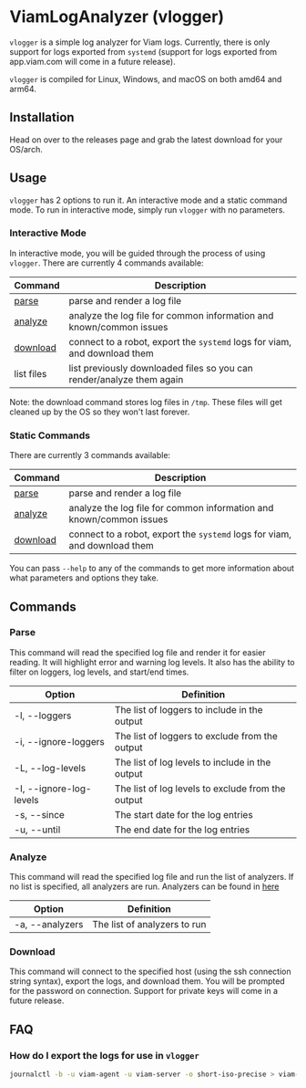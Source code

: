 # ViamLogAnalyzer (vlogger)

`vlogger` is a simple log analyzer for Viam logs. Currently, there is only support for logs exported from `systemd` (support for logs exported from app.viam.com will come in a future release).

`vlogger` is compiled for Linux, Windows, and macOS on both amd64 and arm64.

## Installation

Head on over to the releases page and grab the latest download for your OS/arch.

## Usage

`vlogger` has 2 options to run it. An interactive mode and a static command mode. To run in interactive mode, simply run `vlogger` with no parameters.

### Interactive Mode

In interactive mode, you will be guided through the process of using `vlogger`.
There are currently 4 commands available:

|Command|Description|
|-|-|
|[parse](#parse)|parse and render a log file|
|[analyze](#analyze)|analyze the log file for common information and known/common issues|
|[download](#download)|connect to a robot, export the `systemd` logs for viam, and download them|
|list files|list previously downloaded files so you can render/analyze them again|

Note: the download command stores log files in `/tmp`. These files will get cleaned up by the OS so they won't last forever.

### Static Commands

There are currently 3 commands available:

|Command|Description|
|-|-|
|[parse](#parse)|parse and render a log file|
|[analyze](#analyze)|analyze the log file for common information and known/common issues|
|[download](#download)|connect to a robot, export the `systemd` logs for viam, and download them|

You can pass `--help` to any of the commands to get more information about what parameters and options they take.

## Commands

### Parse

This command will read the specified log file and render it for easier reading. It will highlight error and warning log levels. It also has the ability to filter on loggers, log levels, and start/end times.

|Option|Definition|
|-|-|
|-l, --loggers <MODULES>|The list of loggers to include in the output|
|-i, --ignore-loggers <MODULES>|The list of loggers to exclude from the output|
|-L, --log-levels <LEVELS>|The list of log levels to include in the output|
|-I, --ignore-log-levels <LEVELS>|The list of log levels to exclude from the output|
|-s, --since <SINCE>|The start date for the log entries|
|-u, --until <UNTIL>|The end date for the log entries|

### Analyze

This command will read the specified log file and run the list of analyzers. If no list is specified, all analyzers are run. Analyzers can be found in [here](Core/Analyzers/)

|Option|Definition|
|-|-|
|-a, --analyzers <ANALYZERS>|The list of analyzers to run|

### Download

This command will connect to the specified host (using the ssh connection string syntax), export the logs, and download them. You will be prompted for the password on connection. Support for private keys will come in a future release.

## FAQ

### How do I export the logs for use in `vlogger`

```bash
journalctl -b -u viam-agent -u viam-server -o short-iso-precise > viam-logs.log
```
